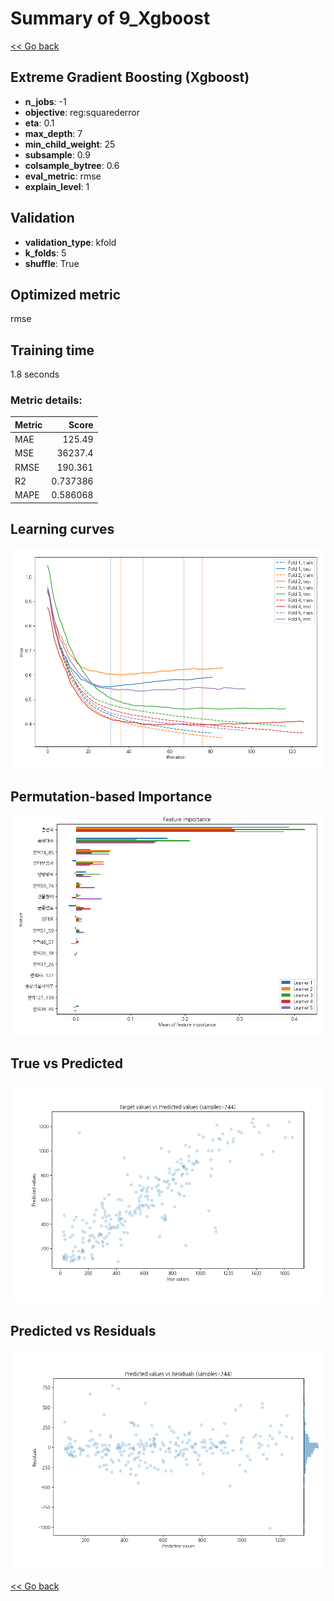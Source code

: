 # Summary of 9_Xgboost

[<< Go back](../README.md)


## Extreme Gradient Boosting (Xgboost)
- **n_jobs**: -1
- **objective**: reg:squarederror
- **eta**: 0.1
- **max_depth**: 7
- **min_child_weight**: 25
- **subsample**: 0.9
- **colsample_bytree**: 0.6
- **eval_metric**: rmse
- **explain_level**: 1

## Validation
 - **validation_type**: kfold
 - **k_folds**: 5
 - **shuffle**: True

## Optimized metric
rmse

## Training time

1.8 seconds

### Metric details:
| Metric   |        Score |
|:---------|-------------:|
| MAE      |   125.49     |
| MSE      | 36237.4      |
| RMSE     |   190.361    |
| R2       |     0.737386 |
| MAPE     |     0.586068 |



## Learning curves
![Learning curves](learning_curves.png)

## Permutation-based Importance
![Permutation-based Importance](permutation_importance.png)
## True vs Predicted

![True vs Predicted](true_vs_predicted.png)


## Predicted vs Residuals

![Predicted vs Residuals](predicted_vs_residuals.png)



[<< Go back](../README.md)
